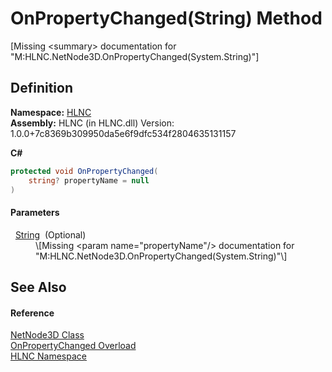 # OnPropertyChanged(String) Method


\[Missing &lt;summary&gt; documentation for "M:HLNC.NetNode3D.OnPropertyChanged(System.String)"\]



## Definition
**Namespace:** <a href="N_HLNC">HLNC</a>  
**Assembly:** HLNC (in HLNC.dll) Version: 1.0.0+7c8369b309950da5e6f9dfc534f2804635131157

**C#**
``` C#
protected void OnPropertyChanged(
	string? propertyName = null
)
```



#### Parameters
<dl><dt>  <a href="https://learn.microsoft.com/dotnet/api/system.string" target="_blank" rel="noopener noreferrer">String</a>  (Optional)</dt><dd>\[Missing &lt;param name="propertyName"/&gt; documentation for "M:HLNC.NetNode3D.OnPropertyChanged(System.String)"\]</dd></dl>

## See Also


#### Reference
<a href="T_HLNC_NetNode3D">NetNode3D Class</a>  
<a href="Overload_HLNC_NetNode3D_OnPropertyChanged">OnPropertyChanged Overload</a>  
<a href="N_HLNC">HLNC Namespace</a>  
